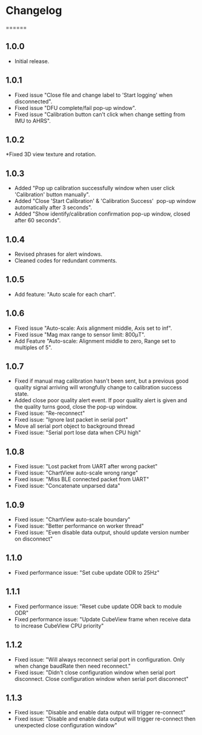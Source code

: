 # Changelog
======
## 1.0.0
* Initial release.
	
## 1.0.1
* Fixed issue "Close file and change label to 'Start logging' when disconnected".
* Fixed issue "DFU complete/fail pop-up window".
* Fixed issue "Calibration button can't click when change setting from IMU to AHRS".

## 1.0.2
*Fixed 3D view texture and rotation.
	
## 1.0.3
* Added "Pop up calibration successfully window when user click 'Calibration' button manually".
*	Added "Close 'Start Calibration' & 'Calibration Success'  pop-up window automatically after 3 seconds".
*	Added "Show identify/calibration confirmation pop-up window, closed after 60 seconds".

## 1.0.4
* Revised phrases for alert windows.
*	Cleaned codes for redundant comments.

## 1.0.5
* Add feature: "Auto scale for each chart".
	
## 1.0.6
* Fixed issue "Auto-scale: Axis alignment middle, Axis set to inf".
* Fixed issue "Mag max range to sensor limit: 800μT".
* Add Feature "Auto-scale: Alignment middle to zero, Range set to multiples of 5".

## 1.0.7
* Fixed if manual mag calibration hasn't been sent, but a previous good quality signal arriving will wrongfully change to calibration success state.
* Added close poor quality alert event. If poor quality alert is given and the quality turns good, close the pop-up window.
*	Fixed issue: "Re-reconnect"
*	Fixed issue: "Ignore last packet in serial port"
*	Move all serial port object to background thread
  * Fixed issue: "Serial port lose data when CPU high"

## 1.0.8
* Fixed issue: "Lost packet from UART after wrong packet"
*	Fixed issue: "ChartView auto-scale wrong range"
*	Fixed issue: "Miss BLE connected packet from UART"
*	Fixed issue: "Concatenate unparsed data"

## 1.0.9
* Fixed issue: "ChartView auto-scale boundary"
*	Fixed issue: "Better performance on worker thread"
*	Fixed issue: "Even disable data output, should update version number on disconnect"

## 1.1.0
* Fixed performance issue: "Set cube update ODR to 25Hz"
	
## 1.1.1
* Fixed performance issue: "Reset cube update ODR back to module ODR"
*	Fixed performance issue: "Update CubeView frame when receive data to increase CubeView CPU priority"

## 1.1.2
* Fixed issue: "Will always reconnect serial port in configuration. Only when change baudRate then need reconnect."
*	Fixed issue: "Didn't close configuration window when serial port disconnect. Close configuration window when serial port disconnect"

## 1.1.3
* Fixed issue: "Disable and enable data output will trigger re-connect"
*	Fixed issue: "Disable and enable data output will trigger re-connect then unexpected close configuration window"
